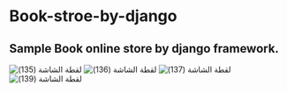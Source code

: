 # Book-stroe-by-django

## Sample Book online store by django framework.

![‏‏لقطة الشاشة (135)](https://user-images.githubusercontent.com/37986010/128993807-a58a2186-69d3-492b-bd11-4a8fba50baf2.png)
![‏‏لقطة الشاشة (136)](https://user-images.githubusercontent.com/37986010/128993810-3086837e-ae69-437b-a78a-cff7b83f9c94.png)
![‏‏لقطة الشاشة (137)](https://user-images.githubusercontent.com/37986010/128993816-50994290-1666-4b7a-9cd0-74590c88ba03.png)
![‏‏لقطة الشاشة (139)](https://user-images.githubusercontent.com/37986010/128993827-7e765dad-0606-44f2-b448-bdd64829e6ce.png)

